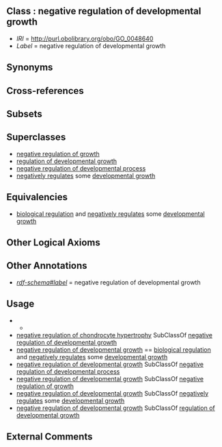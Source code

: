 
## Class : negative regulation of developmental growth

 * *IRI* = http://purl.obolibrary.org/obo/GO_0048640
 * *Label* = negative regulation of developmental growth

## Synonyms


## Cross-references


## Subsets


## Superclasses

 * [negative regulation of growth](../../GO/26/GO_0045926.md)
 * [regulation of developmental growth](../../GO/38/GO_0048638.md)
 * [negative regulation of developmental process](../../GO/93/GO_0051093.md)
 * [negatively regulates](../../RO/12/RO_0002212.md) some [developmental growth](../../GO/89/GO_0048589.md)

## Equivalencies

 * [biological regulation](../../GO/07/GO_0065007.md) and [negatively regulates](../../RO/12/RO_0002212.md) some [developmental growth](../../GO/89/GO_0048589.md)

## Other Logical Axioms


## Other Annotations

 * *[rdf-schema#label](../../el/rdf-schema#label.md)* = negative regulation of developmental growth

## Usage

 * -
 * [negative regulation of chondrocyte hypertrophy](../../GO/42/GO_1903042.md) SubClassOf [negative regulation of developmental growth](../../GO/40/GO_0048640.md)
 * [negative regulation of developmental growth](../../GO/40/GO_0048640.md) == [biological regulation](../../GO/07/GO_0065007.md) and [negatively regulates](../../RO/12/RO_0002212.md) some [developmental growth](../../GO/89/GO_0048589.md)
 * [negative regulation of developmental growth](../../GO/40/GO_0048640.md) SubClassOf [negative regulation of developmental process](../../GO/93/GO_0051093.md)
 * [negative regulation of developmental growth](../../GO/40/GO_0048640.md) SubClassOf [negative regulation of growth](../../GO/26/GO_0045926.md)
 * [negative regulation of developmental growth](../../GO/40/GO_0048640.md) SubClassOf [negatively regulates](../../RO/12/RO_0002212.md) some [developmental growth](../../GO/89/GO_0048589.md)
 * [negative regulation of developmental growth](../../GO/40/GO_0048640.md) SubClassOf [regulation of developmental growth](../../GO/38/GO_0048638.md)

## External Comments

